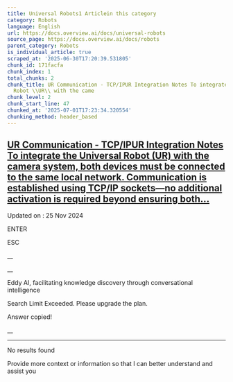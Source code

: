 ```yaml
---
title: Universal Robots1 Articlein this category
category: Robots
language: English
url: https://docs.overview.ai/docs/universal-robots
source_page: https://docs.overview.ai/docs/robots
parent_category: Robots
is_individual_article: true
scraped_at: '2025-06-30T17:20:39.531805'
chunk_id: 171facfa
chunk_index: 1
total_chunks: 2
chunk_title: UR Communication - TCP/IPUR Integration Notes To integrate the Universal
  Robot \\UR\\ with the came
chunk_level: 2
chunk_start_line: 47
chunked_at: '2025-07-01T17:23:34.320554'
chunking_method: header_based
---
```


## [UR Communication - TCP/IPUR Integration Notes To integrate the Universal Robot \(UR\) with the camera system, both devices must be connected to the same local network. Communication is established using TCP/IP sockets—no additional activation is required beyond ensuring both...](/docs/ur-communication-tcpip)

Updated on : 25 Nov 2024

ENTER

ESC

 __

__

Eddy AI, facilitating knowledge discovery through conversational intelligence

Search Limit Exceeded. Please upgrade the plan.

Answer copied\!

__

__ __

No results found

Provide more context or information so that I can better understand and assist you
